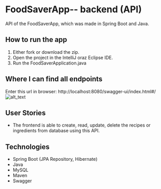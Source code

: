 # FoodSaverApp-- backend (API)
API of the FoodSaverApp, which was made in Spring Boot and Java.

## How to run the app
1. Either fork or download the zip.
2. Open the project in the IntelliJ oraz Eclipse IDE.
3. Run the FoodSaverApplication.java

## Where I can find all endpoints
Enter this url in browser: http://localhost:8080/swagger-ui/index.html#/
![alt_text](![image](https://github.com/MarunowskiJan/FoodSaverApp---backend/assets/51335901/437e7283-ce08-47a9-a817-efba1892d231))

## User Stories
- The frontend is able to create, read, update, delete the recipes or ingredients from database using this API.

## Technologies
- Spring Boot (JPA Repository, Hibernate)
- Java
- MySQL
- Maven
- Swagger
